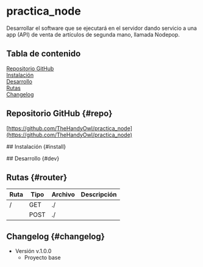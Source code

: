 # practica_node  

Desarrollar el software que se ejecutará en el servidor dando servicio a una app (API) de venta de artículos de segunda mano, llamada Nodepop.  

## Tabla de contenido  

[Repositorio GitHub](#repo)  
[Instalación](#install)  
[Desarrollo](#dev)  
[Rutas](#router)  
[Changelog](#changelog)  

## Repositorio GitHub {#repo}  

[https://github.com/TheHandyOwl/practica_node](https://github.com/TheHandyOwl/practica_node)  

## Instalación {#install}  

## Desarrollo {#dev}  

## Rutas {#router}  

| Ruta | Tipo | Archivo | Descripción |    
| ------------- | ------------- | ------------- | ------------- |  
| / | GET | ./ | |  
| | POST | ./ | |  

## Changelog {#changelog}  
- Versión v.1.0.0  
    - Proyecto base   

